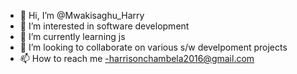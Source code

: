 - 👋 Hi, I’m @Mwakisaghu_Harry
- 👀 I’m interested in software development
- 🌱 I’m currently learning js
- 💞️ I’m looking to collaborate on various s/w develpoment projects
- 📫 How to reach me -harrisonchambela2016@gmail.com

<!---
Mwakisaghu/Mwakisaghu is a ✨ special ✨ repository because its `README.md` (this file) appears on your GitHub profile.
You can click the Preview link to take a look at your changes.
--->

